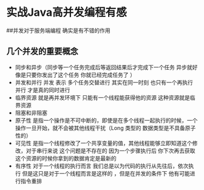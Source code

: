 # 实战Java高并发编程有感

##并发对于服务端编程 确实是有不错的作用

## 几个并发的重要概念
- 同步和异步（同步等一个任务完成后等返回结果后才完成下一个任务 异步就好像是只要你发出了这个任务 你就已经完成任务了 ）
- 并发和并行 并发 表示 多个任务交替进行 其实在同一时刻 也只有一个再执行 并行 才是真的同时进行 
- 临界资源 就是再并发环境下 只能有一个线程能获得他的资源 这种资源就是临界资源
- 阻塞和非阻塞
- 原子性 是指一个操作是不可中断的，即使是在多个线程一起执行的时候，一个操作一旦开始，就不会被其他线程干扰（Long 类型的 数据类型是不具备原子性的）
- 可见性 是指一个线程修改了一个共享变量的值，其他线程能够立即知道这个修改，对于串行来说 这个问题是不存在的 因为一个步骤执行后 你下次再去获取这个资源的时候你拿到的数据肯定是最新的
- 有序性 对于一个线程的执行而言 我们总是以为代码的执行从先往后，依次执行 但是这只是对于一个线程而言是这样的 ，但是在并发的条件下 他有可能进行指令重排
